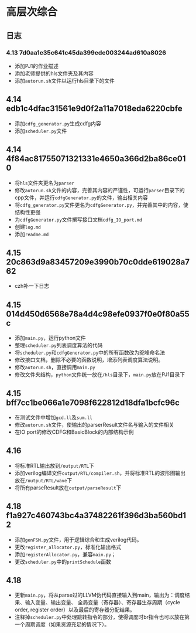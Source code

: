 # 高层次综合

## 日志

### 4.13 7d0aa1e35c641c45da399ede003244ad610a8026
- 添加PJ1的作业描述
- 添加老师提供的hls文件夹及其内容
- 添加`autorun.sh`文件以运行hls目录下的文件

## 4.14 edb1c4dfac31561e9d0f2a11a7018eda6220cbfe
- 添加`cdfg_generator.py`生成cdfg内容
- 添加`scheduler.py`文件

## 4.14 4f84ac81755071321331e4650a366d2ba86ce010
- 将`hls`文件夹更名为`parser`
- 修改`autorun.sh`文件的内容，完善其内容的严谨性，可运行`parser`目录下的cpp文件，并运行`cdfgGenerator.py`的文件，输出相关内容
- 将`cdfg_generator.py`文件更名为`cdfgGenerator.py`，并完善其中的内容，使结构性更强
- 为`cdfgGenerator.py`文件撰写接口文档`cdfg_IO_port.md`
- 创建`log.md`
- 添加`readme.md`

## 4.15 20c863d9a83457209e3990b70c0dde619028a762
- czh补一下日志

## 4.15 014d450d6568e78a4d4c98efe0937f0e0f80a55c
- 添加`main.py`，运行python文件
- 整理`scheduler.py`列表调度算法的代码
- 将`scheduler.py`和`cdfgGenerator.py`中的所有函数改为驼峰命名法
- 修改接口文档，删除不必要的函数说明，增添列表调度算法说明。
- 修改`autorun.sh`，直接调用`main.py`
- 修改文件夹结构，`python`文件统一放在`/hls`目录下，`main.py`放在PJ1目录下

## 4.15 bff7cc1be066a1e7098f622812d18dfa1bcfc96c
- 在测试文件中增加`gcd.ll`及`sum.ll`
- 修改`autorun.sh`文件，使输出的parserResult文件名与输入的文件相关
- 在IO port的修改CDFG和BasicBlock的内部结构示例

## 4.16 
- 将标准RTL输出放到`/output/RTL`下
- 添加verilog编译文件`output/RTL/compiler.sh`，并将标准RTL的波形图输出放在`/output/RTL/wave`下
- 将所有parseResult放在`output/parseResult`下

## 4.18 f1a927c460743bc4a37482261f396d3ba560bd12
- 添加`genFSM.py`文件，用于逻辑综合和生成verilog代码。
- 更改`register_allocator.py`，标准化输出格式
- 添加`registerAllocator.py`，兼容`main.py`；
- 更改`scheduler.py`中的`printSchedule`函数

## 4.18 
- 更新`main.py`，将从parse过的LLVM伪代码直接输入到main，输出为：调度结果、输入变量、输出变量、
全局变量（寄存器）、寄存器生存周期（cycle order, register order）以及最后的寄存器分配结果。
- 注释掉`scheduler.py`中处理跳转指令的部分，使得调度时br指令也可以放在第一个周期调度（如果资源充足的情况下）。
